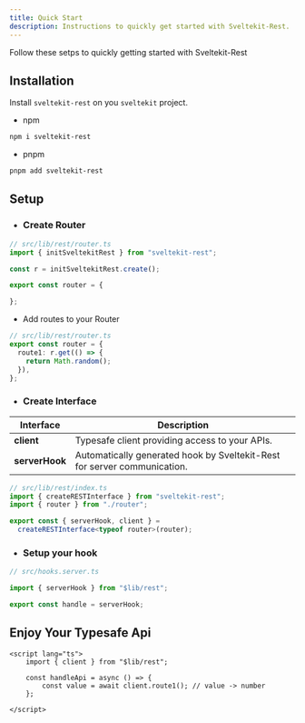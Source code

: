 ```yaml
---
title: Quick Start
description: Instructions to quickly get started with Sveltekit-Rest.
---
```


Follow these setps to quickly getting started with Sveltekit-Rest

## Installation
Install `sveltekit-rest` on you `sveltekit` project.
- npm
```bash title="Install with npm"
npm i sveltekit-rest
```
- pnpm
```bash title="Insall with pnpm"
pnpm add sveltekit-rest
```


## Setup
- ### Create Router
```ts
// src/lib/rest/router.ts
import { initSveltekitRest } from "sveltekit-rest";

const r = initSveltekitRest.create();

export const router = {

};
```

- Add routes to your Router

```ts {3-5}
// src/lib/rest/router.ts
export const router = {
  route1: r.get(() => {
    return Math.random();
  }),
};
```
- ### Create Interface


| Interface    | Description                                                |
|-------------------------|------------------------------------------------------------|
| **client**              | Typesafe client providing access to your APIs.               |
| **serverHook**          | Automatically generated hook by Sveltekit-Rest for server communication.  |

```ts
// src/lib/rest/index.ts
import { createRESTInterface } from "sveltekit-rest";
import { router } from "./router";

export const { serverHook, client } =
  createRESTInterface<typeof router>(router);

```

- ### Setup your hook

```ts
// src/hooks.server.ts

import { serverHook } from "$lib/rest";

export const handle = serverHook;

```

## Enjoy Your Typesafe Api

```svelte title="+page.svelte" {5}
<script lang="ts">
    import { client } from "$lib/rest";

    const handleApi = async () => {
        const value = await client.route1(); // value -> number
    };

</script>
```